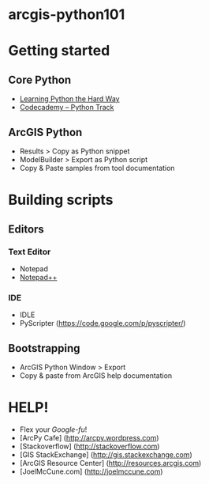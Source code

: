 arcgis-python101
================
# Getting started

## Core Python
* [Learning Python the Hard Way](http://learnpythonthehardway.org/book/)
* [Codecademy – Python Track](http://www.codecademy.com/tracks/python)

## ArcGIS Python
* Results > Copy as Python snippet
* ModelBuilder > Export as Python script
* Copy & Paste samples from tool documentation

# Building scripts
## Editors
### Text Editor
* Notepad
* [Notepad++](http://notepad-plus-plus.org/)

### IDE
* IDLE
* PyScripter (https://code.google.com/p/pyscripter/)

## Bootstrapping
* ArcGIS Python Window > Export
* Copy & paste from ArcGIS help documentation

# HELP!
* Flex your _Google-fu_!
* [ArcPy Cafe] (http://arcpy.wordpress.com)
* [Stackoverflow] (http://stackoverflow.com)
* [GIS StackExchange] (http://gis.stackexchange.com)
* [ArcGIS Resource Center] (http://resources.arcgis.com)
* [JoelMcCune.com] (http://joelmccune.com)
